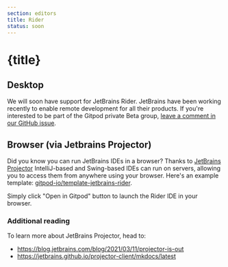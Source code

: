 ```yaml
---
section: editors
title: Rider
status: soon
---
```


<script context="module">
  export const prerender = true;
</script>

# {title}

## Desktop

We will soon have support for JetBrains Rider. JetBrains have been working recently to enable remote development for all their products. If you're interested to be part of the Gitpod private Beta group, [leave a comment in our GitHub issue](https://github.com/gitpod-io/gitpod/issues/6342).

## Browser (via Jetbrains Projector)

Did you know you can run JetBrains IDEs in a browser? Thanks to [JetBrains Projector](https://lp.jetbrains.com/projector/) IntelliJ-based and Swing-based IDEs can run on servers, allowing you to access them from anywhere using your browser. Here's an example template: [gitpod-io/template-jetbrains-rider](https://github.com/gitpod-io/template-jetbrains-rider).

Simply click "Open in Gitpod" button to launch the Rider IDE in your browser.

### Additional reading

To learn more about JetBrains Projector, head to:

- https://blog.jetbrains.com/blog/2021/03/11/projector-is-out
- https://jetbrains.github.io/projector-client/mkdocs/latest
